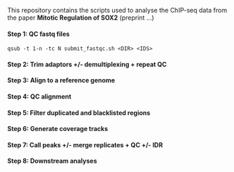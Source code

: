 This repository contains the scripts used to analyse the ChIP-seq data from the paper **Mitotic Regulation of SOX2** (preprint ...)

#### Step 1: QC fastq files
`qsub -t 1-n -tc N submit_fastqc.sh <DIR> <IDS>`
#### Step 2: Trim adaptors +/- demultiplexing + repeat QC
#### Step 3: Align to a reference genome
#### Step 4: QC alignment
#### Step 5: Filter duplicated and blacklisted regions
#### Step 6: Generate coverage tracks
#### Step 7: Call peaks +/- merge replicates + QC +/- IDR
#### Step 8: Downstream analyses



